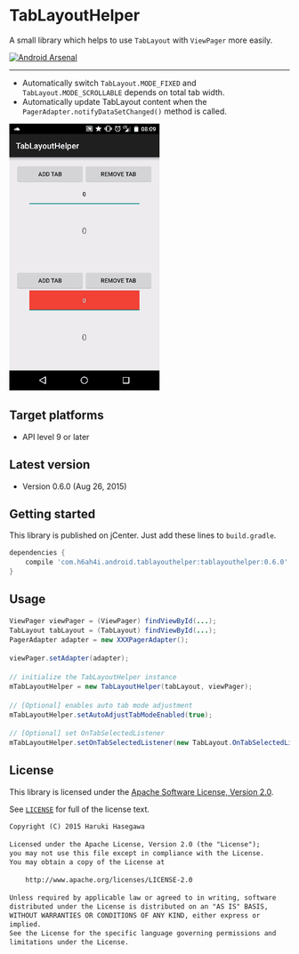 TabLayoutHelper
===============

A small library which helps to use `TabLayout` with `ViewPager` more easily.

[![Android Arsenal](https://img.shields.io/badge/Android%20Arsenal-TabLayoutHelper-green.svg?style=flat)](https://android-arsenal.com/details/1/2273)

---

- Automatically switch `TabLayout.MODE_FIXED` and `TabLayout.MODE_SCROLLABLE` depends on total tab width.
- Automatically update TabLayout content when the `PagerAdapter.notifyDataSetChanged()` method is called.

<a href="./pic/demo.gif?raw=true"><img src="./pic/demo.gif?raw=true" alt="Example app" /></a>

Target platforms
---

- API level 9 or later  

Latest version
---

- Version 0.6.0  (Aug 26, 2015)

Getting started
---

This library is published on jCenter. Just add these lines to `build.gradle`.

```groovy
dependencies {
    compile 'com.h6ah4i.android.tablayouthelper:tablayouthelper:0.6.0'
}
```

Usage
---

```java
ViewPager viewPager = (ViewPager) findViewById(...);
TabLayout tabLayout = (TabLayout) findViewById(...);
PagerAdapter adapter = new XXXPagerAdapter();

viewPager.setAdapter(adapter);

// initialize the TabLayoutHelper instance
mTabLayoutHelper = new TabLayoutHelper(tabLayout, viewPager);

// [Optional] enables auto tab mode adjustment
mTabLayoutHelper.setAutoAdjustTabModeEnabled(true);

// [Optional] set OnTabSelectedListener
mTabLayoutHelper.setOnTabSelectedListener(new TabLayout.OnTabSelectedListener() { ... });
```

License
---

This library is licensed under the [Apache Software License, Version 2.0](http://www.apache.org/licenses/LICENSE-2.0).

See [`LICENSE`](LICENSE) for full of the license text.

    Copyright (C) 2015 Haruki Hasegawa

    Licensed under the Apache License, Version 2.0 (the "License");
    you may not use this file except in compliance with the License.
    You may obtain a copy of the License at

        http://www.apache.org/licenses/LICENSE-2.0

    Unless required by applicable law or agreed to in writing, software
    distributed under the License is distributed on an "AS IS" BASIS,
    WITHOUT WARRANTIES OR CONDITIONS OF ANY KIND, either express or implied.
    See the License for the specific language governing permissions and
    limitations under the License.
